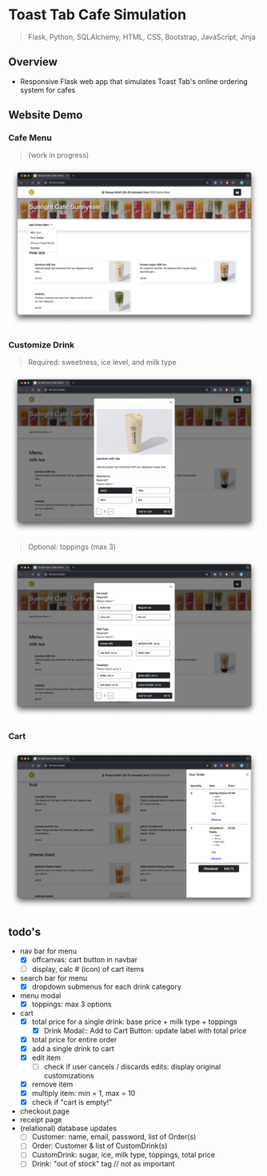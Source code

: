 # Toast Tab Cafe Simulation

> Flask, Python,  SQLAlchemy, HTML, CSS, Bootstrap, JavaScript, Jinja

## Overview
* Responsive Flask web app that simulates Toast Tab's online ordering system for cafes

## Website Demo

### Cafe Menu
> (work in progress)
<img src="https://github.com/jschhie/toast-tab-cafe/blob/main/demos/updated-home-1.png">

### Customize Drink 
> Required: sweetness, ice level, and milk type
<img src="https://github.com/jschhie/toast-tab-cafe/blob/main/demos/updated-modal-1.png">

> Optional: toppings (max 3)
<img src="https://github.com/jschhie/toast-tab-cafe/blob/main/demos/updated-modal-2.png">

### Cart 
<img src="https://github.com/jschhie/toast-tab-cafe/blob/main/demos/updated-cart-2.png">

## todo's
* nav bar for menu
  * [x] offcanvas: cart button in navbar
  * [ ] display, calc # (icon) of cart items
* search bar for menu
  * [x] dropdown submenus for each drink category
* menu modal
  * [x] toppings: max 3 options
* cart
  * [x] total price for a single drink: base price + milk type + toppings 
    * [x] Drink Modal:: Add to Cart Button: update label with total price
  * [x] total price for entire order 
  * [x] add a single drink to cart
  * [x] edit item
    * [ ] check if user cancels / discards edits: display original customizations
  * [x] remove item
  * [x] multiply item: min = 1, max = 10
  * [x] check if "cart is empty!"  
* checkout page
* receipt page
* (relational) database updates
  * [ ] Customer: name, email, password, list of Order(s)
  * [ ] Order: Customer & list of CustomDrink(s)
  * [ ] CustomDrink: sugar, ice, milk type, toppings, total price
  * [ ] Drink: "out of stock" tag // not as important